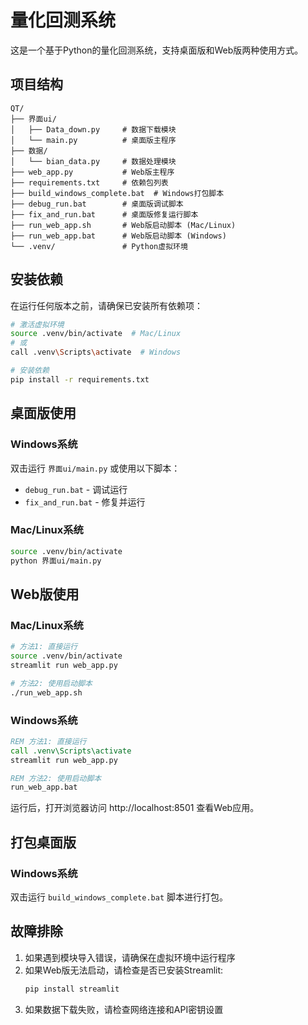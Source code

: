 # 量化回测系统

这是一个基于Python的量化回测系统，支持桌面版和Web版两种使用方式。

## 项目结构

```
QT/
├── 界面ui/
│   ├── Data_down.py     # 数据下载模块
│   └── main.py          # 桌面版主程序
├── 数据/
│   └── bian_data.py     # 数据处理模块
├── web_app.py           # Web版主程序
├── requirements.txt     # 依赖包列表
├── build_windows_complete.bat  # Windows打包脚本
├── debug_run.bat        # 桌面版调试脚本
├── fix_and_run.bat      # 桌面版修复运行脚本
├── run_web_app.sh       # Web版启动脚本 (Mac/Linux)
├── run_web_app.bat      # Web版启动脚本 (Windows)
└── .venv/               # Python虚拟环境
```

## 安装依赖

在运行任何版本之前，请确保已安装所有依赖项：

```bash
# 激活虚拟环境
source .venv/bin/activate  # Mac/Linux
# 或
call .venv\Scripts\activate  # Windows

# 安装依赖
pip install -r requirements.txt
```

## 桌面版使用

### Windows系统
双击运行 `界面ui/main.py` 或使用以下脚本：
- `debug_run.bat` - 调试运行
- `fix_and_run.bat` - 修复并运行

### Mac/Linux系统
```bash
source .venv/bin/activate
python 界面ui/main.py
```

## Web版使用

### Mac/Linux系统
```bash
# 方法1: 直接运行
source .venv/bin/activate
streamlit run web_app.py

# 方法2: 使用启动脚本
./run_web_app.sh
```

### Windows系统
```cmd
REM 方法1: 直接运行
call .venv\Scripts\activate
streamlit run web_app.py

REM 方法2: 使用启动脚本
run_web_app.bat
```

运行后，打开浏览器访问 http://localhost:8501 查看Web应用。

## 打包桌面版

### Windows系统
双击运行 `build_windows_complete.bat` 脚本进行打包。

## 故障排除

1. 如果遇到模块导入错误，请确保在虚拟环境中运行程序
2. 如果Web版无法启动，请检查是否已安装Streamlit:
   ```bash
   pip install streamlit
   ```
3. 如果数据下载失败，请检查网络连接和API密钥设置